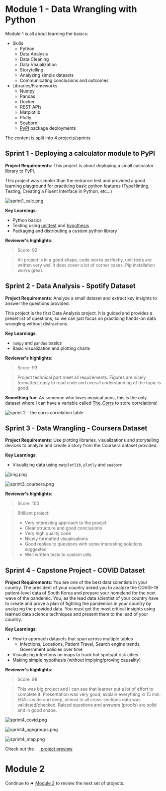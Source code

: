 # Module 1 - Data Wrangling with Python

Module 1 is all about learning the basics:

- Skills
    - Python
    - Data Analysis
    - Data Cleaning
    - Data Visualization
    - Storytelling
    - Analyzing simple datasets
    - Communicating conclusions and outcomes
- Libraries/Frameworks
    - Numpy
    - Pandas
    - Docker
    - REST APIs
    - Matplotlib
    - Plotly
    - Seaborn
    - [PyPI](https://pypi.org/) package deployments

The content is split into 4 projects/sprints

## Sprint 1 - Deploying a calculator module to PyPI

**Project Requirements**: This project is about deploying a small calculator library to PyPI.

This project was simpler than the entrance test and provided a good learning playground for practicing basic python
features (TypeHinting, Testing, Creating a Fluent Interface in Python, etc...)

![sprint1_calc.png](img/sprint1_calc.png)

**Key Learnings**:

- Python basics
- Testing using [unittest](https://docs.python.org/3/library/unittest.html)
  and [hypothesis](https://pypi.org/project/hypothesis/)
- Packaging and distributing a custom python library

**Reviewer's highlights**:

> Score: 92

> All project is in a good shape, code works perfectly, unit tests are written very well it does cover a lot of corner
> cases. Pip installation works great.

## Sprint 2 - Data Analysis - Spotify Dataset

**Project Requirements**: Analyze a small dataset and extract key insights to answer the questions provided.

This project is the first Data Analysis project. It is guided and provides a preset list of questions, so we can just
focus on practicing hands-on data wrangling without distractions.

**Key Learnings**:

- `numpy` and `pandas` basics
- Basic visualization and plotting charts

**Reviewer's highlights**:

> Score: 93

> Project technical part meet all requirements. Figures are nicely formatted, easy to read code and overall
> understanding of the topic is good.

**Something fun**:
As someone who loves musical puns, this is the only dataset where I can have a variable
called [The_Corrs](https://en.wikipedia.org/wiki/The_Corrs) to store correlations!

![sprint 2 - the corrs correlation table](img/sprint2_the_corrs.png)

## Sprint 3 - Data Wrangling - Coursera Dataset

**Project Requirements**: Use plotting libraries, visualizations and storytelling devices to analyze and create a story
from the Coursera dataset provided.

**Key Learnings**:

- Visualizing data using `matplotlib`, `plotly` and `seaborn`

![img.png](img/sprint3_intro.png)

![sprint3_coursera.png](img/sprint3_coursera.png)

**Reviewer's highlights**:

> Score: 100

> Brilliant project!
> * Very interesting approach to the proejct
> * Clear structure and good conclusions
> * Very high quality code
> * Nicely formatted visualisations
> * Good replies to questions with some interesting solutions suggested
> * Well written tests to custom utils

## Sprint 4 - Capstone Project - COVID Dataset

**Project Requirements**: You are one of the best data scientists in your country. The president of your
country asked you to analyze the COVID-19 patient-level data of South Korea and prepare your homeland for the next wave
of the pandemic. You, as the lead data scientist of your country have to create and prove a plan of fighting the
pandemics in your country by analyzing the provided data. You must get the most critical insights using learned data
science techniques and present them to the lead of your country.

**Key Learnings**:

- How to approach datasets that span across multiple tables
    - Infections, Locations, Patient Travel, Search engine trends, Government policies over time
- Visualizing infections on maps to track hot spots/at risk cities
- Making simple hypothesis (without implying/proving causality)

**Reviewer's highlights**:

> Score: 98

> This was big project and I can see that learner put a lot of effort to complete it. Presentation was very good,
> explain everything in 15 min. EDA is wide and deep, almost in all cross-sections data was validated/checked. Raised
> questions and answers (proofs) are solid and in good shape.


![sprint4_covid.png](img/sprint4_covid.png)

![sprint4_agegroups.png](img/sprint4_agegroups.png)

![sprint4_map.png](img/sprint4_map.png)

Check out the [<img src="../notebook/jupyter96.png" style="height:1em"/> project preview](../notebook/4-covid/capstone.html)

# Module 2

Continue to ⏩ [Module 2](module2.md) to review the next set of projects.
